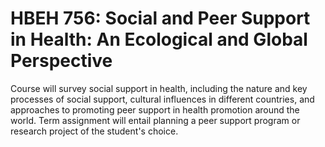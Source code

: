 # HBEH 756: Social and Peer Support in Health: An Ecological and Global Perspective

Course will survey social support in health, including the nature and key processes of social support, cultural influences in different countries, and approaches to promoting peer support in health promotion around the world. Term assignment will entail planning a peer support program or research project of the student's choice.
